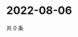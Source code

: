 # 2022-08-06

共 0 条

<!-- BEGIN WEIBO -->
<!-- 最后更新时间 Sat Aug 06 2022 19:12:32 GMT+0800 (China Standard Time) -->

<!-- END WEIBO -->
